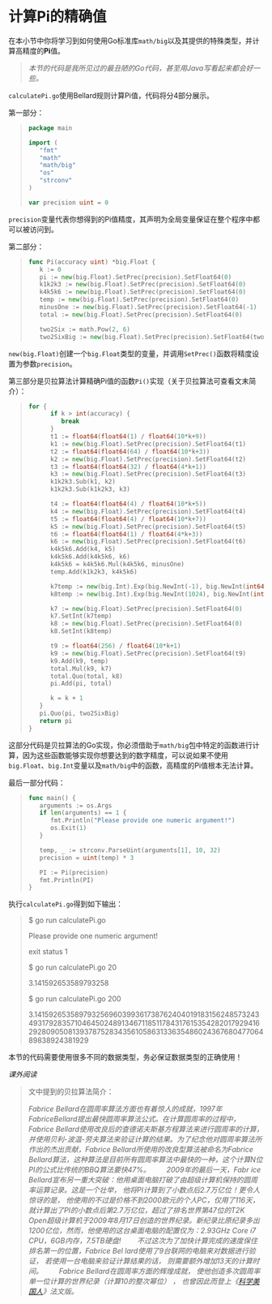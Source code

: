 # **计算Pi的精确值**

在本小节中你将学习到如何使用Go标准库`math/big`以及其提供的特殊类型，并计算高精度的**Pi**值。

> *本节的代码是我所见过的最丑陋的Go代码，甚至用Java写看起来都会好一些。*

`calculatePi.go`使用Bellard规则计算Pi值，代码将分4部分展示。

第一部分：

> ```go
> package main
> 
> import (
>    "fmt"
>    "math"
>    "math/big"
>    "os"
>    "strconv"
> )
> 
> var precision uint = 0
> ```

`precision`变量代表你想得到的Pi值精度，其声明为全局变量保证在整个程序中都可以被访问到。

第二部分：

> ```go
> func Pi(accuracy uint) *big.Float {
>    k := 0
>    pi := new(big.Float).SetPrec(precision).SetFloat64(0)
>    k1k2k3 := new(big.Float).SetPrec(precision).SetFloat64(0)
>    k4k5k6 := new(big.Float).SetPrec(precision).SetFloat64(0)
>    temp := new(big.Float).SetPrec(precision).SetFloat64(0)
>    minusOne := new(big.Float).SetPrec(precision).SetFloat64(-1)
>    total := new(big.Float).SetPrec(precision).SetFloat64(0)
> 
>    two2Six := math.Pow(2, 6)
>    two2SixBig := new(big.Float).SetPrec(precision).SetFloat64(two2Six)
> ```

`new(big.Float)`创建一个`big.Float`类型的变量，并调用`SetPrec()`函数将精度设置为参数`precision`。

第三部分是贝拉算法计算精确Pi值的函数`Pi()`实现（关于贝拉算法可查看文末简介）：

> ```go
> for {
>       if k > int(accuracy) {
>          break
>       }
>       t1 := float64(float64(1) / float64(10*k+9))
>       k1 := new(big.Float).SetPrec(precision).SetFloat64(t1)
>       t2 := float64(float64(64) / float64(10*k+3))
>       k2 := new(big.Float).SetPrec(precision).SetFloat64(t2)
>       t3 := float64(float64(32) / float64(4*k+1))
>       k3 := new(big.Float).SetPrec(precision).SetFloat64(t3)
>       k1k2k3.Sub(k1, k2)
>       k1k2k3.Sub(k1k2k3, k3)
> 
>       t4 := float64(float64(4) / float64(10*k+5))
>       k4 := new(big.Float).SetPrec(precision).SetFloat64(t4)
>       t5 := float64(float64(4) / float64(10*k+7))
>       k5 := new(big.Float).SetPrec(precision).SetFloat64(t5)
>       t6 := float64(float64(1) / float64(4*k+3))
>       k6 := new(big.Float).SetPrec(precision).SetFloat64(t6)
>       k4k5k6.Add(k4, k5)
>       k4k5k6.Add(k4k5k6, k6)
>       k4k5k6 = k4k5k6.Mul(k4k5k6, minusOne)
>       temp.Add(k1k2k3, k4k5k6)
> 
>       k7temp := new(big.Int).Exp(big.NewInt(-1), big.NewInt(int64(k)), nil)
>       k8temp := new(big.Int).Exp(big.NewInt(1024), big.NewInt(int64(k)), nil)
> 
>       k7 := new(big.Float).SetPrec(precision).SetFloat64(0)
>       k7.SetInt(k7temp)
>       k8 := new(big.Float).SetPrec(precision).SetFloat64(0)
>       k8.SetInt(k8temp)
> 
>       t9 := float64(256) / float64(10*k+1)
>       k9 := new(big.Float).SetPrec(precision).SetFloat64(t9)
>       k9.Add(k9, temp)
>       total.Mul(k9, k7)
>       total.Quo(total, k8)
>       pi.Add(pi, total)
> 
>       k = k + 1
>    }
>    pi.Quo(pi, two2SixBig)
>    return pi
> }
> ```

这部分代码是贝拉算法的Go实现，你必须借助于`math/big`包中特定的函数进行计算，因为这些函数能够实现你想要达到的数字精度，可以说如果不使用`big.Float`、`big.Int`变量以及`math/big`中的函数，高精度的Pi值根本无法计算。

最后一部分代码：

> ```go
> func main() {
>    arguments := os.Args
>    if len(arguments) == 1 {
>       fmt.Println("Please provide one numeric argument!")
>       os.Exit(1)
>    }
> 
>    temp, _ := strconv.ParseUint(arguments[1], 10, 32)
>    precision = uint(temp) * 3
> 
>    PI := Pi(precision)
>    fmt.Println(PI)
> }
> ```

执行`calculatePi.go`得到如下输出：

> $ go run calculatePi.go
>
> Please provide one numeric argument!
>
> exit status 1
>
> $ go run calculatePi.go 20
>
> 3.141592653589793258
>
> $ go run calculatePi.go 200
>
> 3.141592653589793256960399361738762404019183156248573243493179283571046450248913467118511784317615354282017929416292809050813937875283435610586313363548602436768047706489838924381929

本节的代码需要使用很多不同的数据类型，务必保证数据类型的正确使用！



*课外阅读*

> 文中提到的贝拉算法简介：
>
> *Fabrice Bellard在圆周率算法方面也有着惊人的成就，1997年FabriceBellard提出最快圆周率算法公式。在计算圆周率的过程中，Fabrice Bellard使用改良后的查德诺夫斯基方程算法来进行圆周率的计算，并使用贝利-波温-劳夫算法来验证计算的结果。为了纪念他对圆周率算法所作出的杰出贡献，Fabrice Bellard所使用的改良型算法被命名为Fabrice Bellard算法，这种算法是目前所有圆周率算法中最快的一种，这个计算N位PI的公式比传统的BBQ算法要快47%。 
> 　　2009年的最后一天，Fabr ice Bellard宣布另一重大突破：他用桌面电脑打破了由超级计算机保持的圆周率运算记录。这是一个壮举， 他将PI计算到了小数点后2.7万亿位！更令人惊讶的是， 他使用的不过是价格不到2000欧元的个人PC，仅用了116天，就计算出了PI的小数点后第2.7万亿位，超过了排名世界第47位的T2K Open超级计算机于2009年8月17日创造的世界纪录。新纪录比原纪录多出1200亿位，然而，他使用的这台桌面电脑的配置仅为：2.93GHz Core i7 CPU，6GB内存，7.5TB硬盘! 
> 　　不过这次为了加快计算完成的速度保住排名第一的位置，Fabrice Bel lard使用了9台联网的电脑来对数据进行验证， 若使用一台电脑来验证计算结果的话， 则需要额外增加13天的计算时间。 
> 　　Fabrice Bellard在圆周率方面的辉煌成就， 使他创造多次圆周率单一位计算的世界纪录（计算10的整次幂位） ， 也曾因此而登上《[科学美国人](https://baike.baidu.com/item/%E7%A7%91%E5%AD%A6%E7%BE%8E%E5%9B%BD%E4%BA%BA/810009)》法文版。*